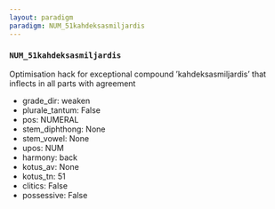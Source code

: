 ```yaml
---
layout: paradigm
paradigm: NUM_51kahdeksasmiljardis
---
```

### ` NUM_51kahdeksasmiljardis `

Optimisation hack for exceptional compound ’kahdeksasmiljardis’ that inflects in all parts with agreement
* grade_dir: weaken
* plurale_tantum: False
* pos: NUMERAL
* stem_diphthong: None
* stem_vowel: None
* upos: NUM
* harmony: back
* kotus_av: None
* kotus_tn: 51
* clitics: False
* possessive: False
